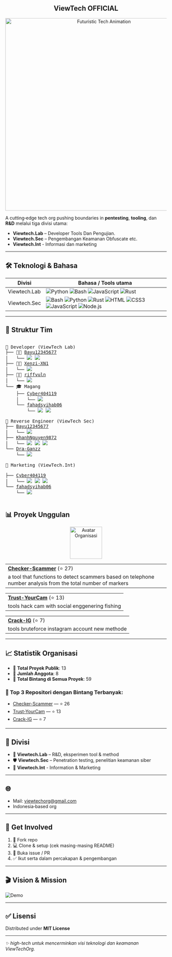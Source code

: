 <!-- <p align="center"><a href="https://stardev.io/developers/ViewTechOrg" alt="Viewtech Profile on stardev"><img src="https://stardev.io/developers/ViewTechOrg/badge/languages/global.svg"><br></a></p> -->
<h2 align="center">ViewTech OFFICIAL</h2>
<!--
<hr>
<p align="center"><a href="https://github.com/ViewTechOrg/" alt="ViewTechOfficial"><img src="https://img.shields.io/badge/%20+%20-our%20social%20media-cyan?style=plastic" width="250"></a><hr><div align="center" style="display: inline-block; padding: 15px 20px; border: 2px solid #444; border-radius: 10px; background-color: #111;"><a href="https://vm.tiktok.com/ZSr3aQB1W/" target="_blank"><img src="https://img.shields.io/badge/TikTok-000000?style=flat&logo=tiktok&logoColor=white" alt="TikTok" width=100></a> <a href="https://www.youtube.com/@ViewTech_Or" target="_blank"><img src="https://img.shields.io/badge/YouTube-FF0000?style=flat&logo=youtube&logoColor=white" alt="YouTube" width=100></a><a href="https://www.instagram.com/viewtech4484/" target="_blank"><img src="https://img.shields.io/badge/Instagram-E4405F?style=flat&logo=instagram&logoColor=white" alt="Instagram" width=102></a></div></p>
<hr> -->

<p align="center">
  <img src="https://media.giphy.com/media/v1.Y2lkPTc5MGI3NjExNHFxbXNzeHRzbTk3a2ExYnNhdW9iYzF1bmY2YTEzMzJrdzJqcHZ0aiZlcD12MV9naWZzX3NlYXJjaCZjdD1n/IXnygGeB6LPPi/giphy.gif" alt="Futuristic Tech Animation" width="600"/>
</p>


A cutting‑edge tech org pushing boundaries in **pentesting**, **tooling**, dan **R&D** melalui tiga divisi utama:

- **Viewtech.Lab** – Developer Tools Dan Pengujian.
- **Viewtech.Sec** – Pengembangan Keamanan Obfuscate etc.
- **Viewtech.Int** - Informasi dan marketing

---

## 🛠️ Teknologi & Bahasa

| Divisi        | Bahasa / Tools utama |
|---------------|----------------------|
| Viewtech.Lab  | ![Python](https://img.shields.io/badge/-Python-3776AB?style=flat&logo=python&logoColor=white) ![Bash](https://img.shields.io/badge/-Shell-4EAA25?style=flat&logo=gnu-bash&logoColor=white) ![JavaScript](https://img.shields.io/badge/-JavaScript-F7DF1E?style=flat&logo=javascript&logoColor=white) ![Rust](https://img.shields.io/badge/Rust-000000?style=flat&logo=rust&logoColor=white) |
| Viewtech.Sec  | ![Bash](https://img.shields.io/badge/-Shell-4EAA25?style=flat&logo=gnu-bash&logoColor=white) ![Python](https://img.shields.io/badge/-Python-3776AB?style=flat&logo=python&logoColor=white) ![Rust](https://img.shields.io/badge/-PHP-777BB4?style=flat&logo=php&logoColor=white) ![HTML](https://img.shields.io/badge/-HTML-E34F26?style=flat&logo=html&logoColor=white) ![CSS3](https://img.shields.io/badge/-CSS3-1572B6?style=flat&logo=css3&logoColor=white) ![JavaScript](https://img.shields.io/badge/-JavaScript-F7DF1E?style=flat&logo=javascript&logoColor=white) ![Node.js](https://img.shields.io/badge/-Node.js-339933?style=flat&logo=nodedotjs&logoColor=white) |

---
## 👥 Struktur Tim

<pre>

📁 Developer (ViewTech Lab)
├── 🧑‍💻 <a href="https://github.com/Bayu12345677">Bayu12345677</a>
│   └── <a href="https://github.com/Bayu12345677"><img src="https://img.shields.io/badge/Bash-000000?style=flat&logo=gnubash&logoColor=white"></a> <a href="https://github.com/Bayu12345677"><img src="https://img.shields.io/badge/Python-3776AB?style=flat&logo=python&logoColor=white"></a>
├── 🧑‍💻 <a href="https://github.com/Xenzi-XN1">Xenzi-XN1</a>
│   └── <a href="https://github.com/Xenzi-XN1"><img src="https://img.shields.io/badge/Python-3776AB?style=flat&logo=python&logoColor=white"></a>
├── 🧑‍💻 <a href="https://github.com/riffvuln">riffvuln</a>
│   └── <a href="https://github.com/riffvuln"><img src="https://img.shields.io/badge/Rust-000000?style=flat&logo=rust&logoColor=white"></a>
└── 🎓 Magang
    ├── <a href="https://github.com/Cyber404119">Cyber404119</a>
    │   └── <a href="https://github.com/Cyber404119"><img src="https://img.shields.io/badge/Bash-4EAA25?style=flat&logo=gnubash&logoColor=white"></a>
    └── <a href="https://github.com/fahadsyihab06">fahadsyihab06</a>
        └── <a href="https://github.com/fahadsyihab06"><img src="https://img.shields.io/badge/Python-3776AB?style=flat&logo=python&logoColor=white"></a> <a href="https://github.com/fahadsyihab06"><img src="https://img.shields.io/badge/JavaScript-F7DF1E?style=flat&logo=javascript&logoColor=black"></a>

📁 Reverse Engineer (ViewTech Sec)
├── <a href="https://github.com/Bayu12345677">Bayu12345677</a>
│   └── <a href="https://github.com/Bayu12345677"><img src="https://img.shields.io/badge/Bash-000000?style=flat&logo=gnubash&logoColor=white"></a>
├── <a href="https://github.com/KhanhNguyen9872">KhanhNguyen9872</a>
│   └── <a href="https://github.com/KhanhNguyen9872"><img src="https://img.shields.io/badge/bash-000000?style=flat&logo=gnubash&logoColor=white"></a> <a href="https://github.com/KhanhNguyen9872"><img src="https://img.shields.io/badge/Python-3776AB?style=flat&logo=python&logoColor=white"></a> <a href="https://github.com/KhanhNguyen9872"><img src="https://img.shields.io/badge/Clang-3776AB?style=flat&logo=C&logoColor=white"></a>
└── <a href="https://github.com/Dra-Ganzz">Dra-Ganzz</a>
    └── <a href=""><img src="https://img.shields.io/badge/Python-3776AB?style=flat&logo=python&logoColor=white"></a>

📁 Marketing (ViewTech.Int)
<!-- ├── <a href="https://github.com/Lubebansokhekel">Lubebanso</a>
│   └── <a href="https://github.com/Lubebansokhekel"><img src="https://img.shields.io/badge/YouTube-FF0000?style=flat&logo=youtube&logoColor=white"></a> <a href="https://github.com/Lubebansokhekel"><img src="https://img.shields.io/badge/Instagram-E4405F?style=flat&logo=instagram&logoColor=white"></a> <a href="https://github.com/Lubebansokhekel"><img src="https://img.shields.io/badge/TikTok-000000?style=flat&logo=tiktok&logoColor=white"></a> -->
├── <a href="https://github.com/Cyber404119">Cyber404119</a>
│   └── <a href="https://github.com/Cyber404119"><img src="https://img.shields.io/badge/WhatsApp-25D366?style=flat&logo=whatsapp&logoColor=white"></a> <a href="https://github.com/Cyber404119"><img src="https://img.shields.io/badge/Facebook-1877F2?style=flat&logo=facebook&logoColor=white"></a> <a href="https://github.com/Cyber404119"><img src="https://img.shields.io/badge/Telegram-2CA5E0?style=flat&logo=telegram&logoColor=white"></a>
└── <a href="https://github.com/fahadsyihab06">fahadsyihab06</a>
    └── <a href="https://github.com/fahadsyihab06"><img src="https://img.shields.io/badge/Desain-0AC97F?style=flat&logo=figma&logoColor=white"></a>

</pre>

## 📊 Proyek Unggulan

<!--START_SECTION:top-repos-->
<p align="center">
  <a href="https://github.com/ViewTechOrg"><img src="https://avatars.githubusercontent.com/u/206425935?v=4&s=100" width="100px;" alt="Avatar Organisasi"/></a>
</p>

<table>
  <tr>
    <td>
      <a href="https://github.com/ViewTechOrg/Checker-Scammer" target="_blank"><b>Checker-Scammer</b></a> (⭐ 27)
      <br>
      a tool that functions to detect scammers based on telephone number analysis from the total number of markers
    </td>
  </tr>
</table>
<table>
  <tr>
    <td>
      <a href="https://github.com/ViewTechOrg/Trust-YourCam" target="_blank"><b>Trust-YourCam</b></a> (⭐ 13)
      <br>
      tools hack cam with social enggenering fishing
    </td>
  </tr>
</table>
<table>
  <tr>
    <td>
      <a href="https://github.com/ViewTechOrg/Crack-IG" target="_blank"><b>Crack-IG</b></a> (⭐ 7)
      <br>
      tools bruteforce instagram account new methode
    </td>
  </tr>
</table>
<!--END_SECTION:top-repos-->

---

## 📈 Statistik Organisasi
<!--ORG_STATS_START-->
- 🔭 **Total Proyek Publik**: 13
- 👥 **Jumlah Anggota**: 8
- 🌟 **Total Bintang di Semua Proyek**: 59

### 🚀 Top 3 Repositori dengan Bintang Terbanyak:
- [Checker-Scammer](https://github.com/ViewTechOrg/Checker-Scammer) — ⭐ 26
- [Trust-YourCam](https://github.com/ViewTechOrg/Trust-YourCam) — ⭐ 13
- [Crack-IG](https://github.com/ViewTechOrg/Crack-IG) — ⭐ 7
<!--ORG_STATS_END-->

---

## 🔗 Divisi

- 🧪 **Viewtech.Lab** – R&D, eksperimen tool & method  
- 🛡️ **Viewtech.Sec** – Penetration testing, penelitian keamanan siber
- 🔎 **Viewtech.Int** - Information & Marketing

---

## 🌐 

- Mail: viewtechorg@gmail.com
- Indonesia‑based org

---

## 🚀 Get Involved

1. 🔄 Fork repo  
2. 💻 Clone & setup (cek masing-masing README)  
3. 🧩 Buka issue / PR  
4. ✅ Ikut serta dalam percakapan & pengembangan

---

## 🎬 Vision & Mission

<p align="center">

![Demo](https://media.giphy.com/media/v1.Y2lkPTc5MGI3NjExcm9yYWFrbDh5a3U2Znc1d2dsNnV0bmxzMTRua29vbGYwZ3MwNjU1YyZlcD12MV9naWZzX3NlYXJjaCZjdD1n/cEUAbg1Q7mQ1a84int/giphy.gif)

</p>

---

## ✅ Lisensi

Distributed under **MIT License**

---

*✨ high-tech untuk mencerminkan visi teknologi dan keamanan ViewTechOrg.*


